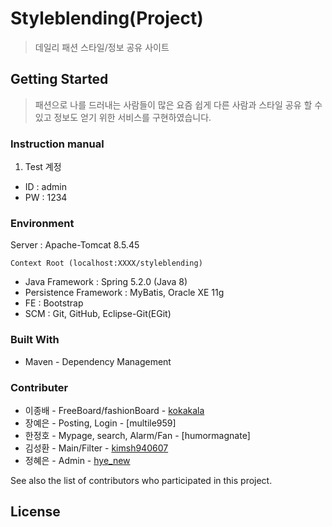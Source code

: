 # Styleblending(Project)
> 데일리 패션 스타일/정보 공유 사이트

## Getting Started
> 패션으로 나를 드러내는 사람들이 많은 요즘 쉽게 다른 사람과 스타일 공유 할 수 있고 정보도 얻기 위한 서비스를 구현하였습니다.


### Instruction manual
1. Test 계정
- ID : admin
- PW : 1234

### Environment
Server : Apache-Tomcat 8.5.45
```
Context Root (localhost:XXXX/styleblending)
```
- Java Framework : Spring 5.2.0 (Java 8)
- Persistence Framework : MyBatis, Oracle XE 11g
- FE : Bootstrap
- SCM : Git, GitHub, Eclipse-Git(EGit)

### Built With
- Maven - Dependency Management

### Contributer
* 이종배 - FreeBoard/fashionBoard - [kokakala]
* 장예은 - Posting, Login - [multile959]
* 한정호 - Mypage, search, Alarm/Fan - [humormagnate]
* 김성환 - Main/Filter - [kimsh940607]
* 정혜은 - Admin - [hye_new]

See also the list of contributors who participated in this project.

License
----




[kokakala]: <https://github.com/kokakala>
[kimsh940607]: <https://github.com/kimsh940607>
[yeen2]: <https://github.com/yeen2>
[hansadong]: <https://github.com/hansadong>
[hye_new]: <https://github.com/hye_new>
